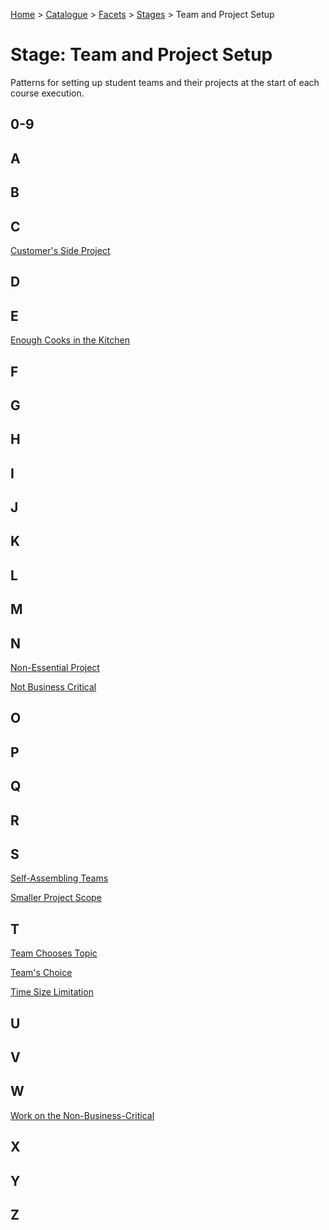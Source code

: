 [Home](../../../README.md) > [Catalogue](../../../Patterns_catalogue.md) > [Facets](../facets.md) > [Stages](stage.md) > Team and Project Setup
# Stage: Team and Project Setup

Patterns for setting up student teams and their projects at the start of each course execution.

## 0-9

## A

## B

## C
[Customer's Side Project](../../Non-Essential_Project.md)

## D

## E
[Enough Cooks in the Kitchen](../../Team_Size_Limitation.md)

## F

## G

## H

## I

## J

## K

## L

## M

## N
[Non-Essential Project](../../Non-Essential_Project.md)

[Not Business Critical](../../Non-Essential_Project.md)

## O

## P

## Q

## R

## S
[Self-Assembling Teams](../../Self-Assembling_Teams.md)

[Smaller Project Scope](../../Smaller_Project_Scope.md)

## T
[Team Chooses Topic](../../Teams_Choice.md)

[Team's Choice](../../Teams_Choice.md)

[Time Size Limitation](../../Team_Size_Limitation.md)

## U

## V

## W
[Work on the Non-Business-Critical](../../Non-Essential_Project.md)

## X

## Y

## Z
